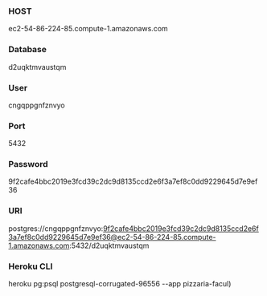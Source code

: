 
### HOST
ec2-54-86-224-85.compute-1.amazonaws.com

### Database
d2uqktmvaustqm

### User
cngqppgnfznvyo

### Port
5432

### Password
9f2cafe4bbc2019e3fcd39c2dc9d8135ccd2e6f3a7ef8c0dd9229645d7e9ef36

### URI
postgres://cngqppgnfznvyo:9f2cafe4bbc2019e3fcd39c2dc9d8135ccd2e6f3a7ef8c0dd9229645d7e9ef36@ec2-54-86-224-85.compute-1.amazonaws.com:5432/d2uqktmvaustqm

### Heroku CLI
heroku pg:psql postgresql-corrugated-96556 --app pizzaria-facul)